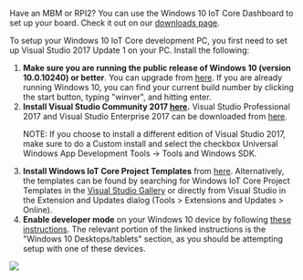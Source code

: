 <div class="row">
  <div class="col-md-12 col-xs-24 col-no-padding">
    <p> Have an MBM or RPI2? You can use the Windows 10 IoT Core Dashboard to set up your board. Check it out on our <a href="http://go.microsoft.com/fwlink/p/?linkID=532967"> downloads page</a>. </p>
    <p>To setup your Windows 10 IoT Core development PC, you first need to set up Visual Studio 2017 Update 1 on your PC. Install the following:</p>
    <ol class="inline-list">
      <li><b>Make sure you are running the public release of Windows 10 (version 10.0.10240) or better</b>. You can upgrade from <a href="http://www.microsoft.com/en-us/software-download/windows10" target="_blank">here</a>. If you are already running Windows 10, you can find your current build number by clicking the start button, typing "winver", and hitting enter.</li>
      <li><b>Install Visual Studio Community 2017 <a href="https://go.microsoft.com/fwlink/?linkid=845272" target="_blank">here</a>.</b> Visual Studio Professional 2017 and Visual Studio Enterprise 2017 can be downloaded from <a href="https://go.microsoft.com/fwlink/?linkid=845271" target="_blank">here</a>.
      <p> NOTE: If you choose to install a different edition of Visual Studio 2017, make sure to do a Custom install and select the checkbox Universal Windows App Development Tools -> Tools and Windows SDK.</p>
      </li>
    <li><b>Install Windows IoT Core Project Templates</b> from <a href="https://go.microsoft.com/fwlink/?linkid=847472" target="_blank">here</a>.  Alternatively, the templates can be found by searching for Windows IoT Core Project Templates in the <a href="https://visualstudiogallery.msdn.microsoft.com/" target="_blank">Visual Studio Gallery</a> or directly from Visual Studio in the Extension and Updates dialog (Tools > Extensions and Updates > Online).</li>
      <li> <b>Enable developer mode</b> on your Windows 10 device by following <a href="https://msdn.microsoft.com/library/windows/apps/xaml/dn706236.aspx" target="_blank">these instructions</a>.  The relevant portion of the linked instructions is the "Windows 10 Desktops/tablets" section, as you should be attempting setup with one of these devices.</li>
    </ol>
  </div>
  <div class="col-md-12 col-xs-24">
    <img src="{{site.baseurl}}/Resources/images/setup-pc.png">
  </div>
</div>
